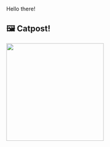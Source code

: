 Hello there!



## 🖼️ Catpost!

<sub>
    <img src="https://cdn2.thecatapi.com/images/35ayLP9Ql.jpg" height="256">
</sub>

